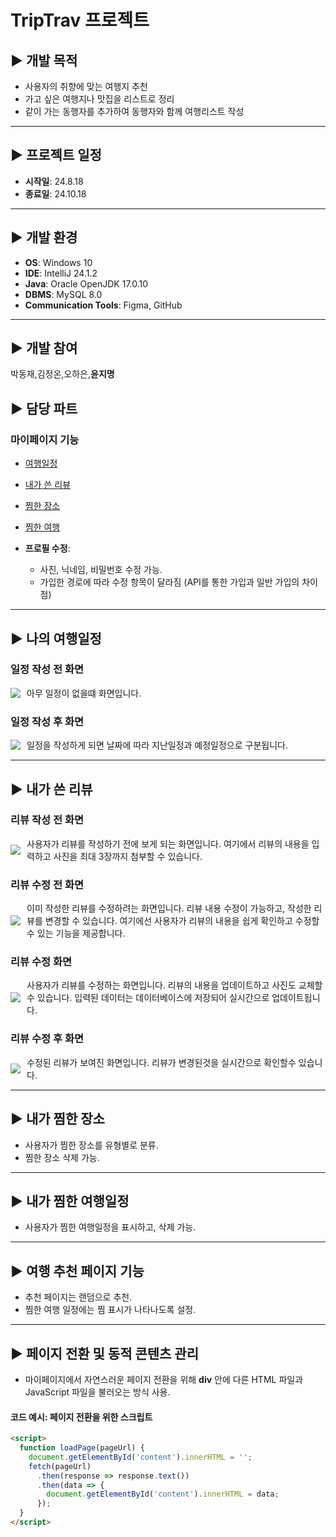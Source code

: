 # TripTrav 프로젝트

## ▶ 개발 목적
- 사용자의 취향에 맞는 여행지 추천
- 가고 싶은 여행지나 맛집을 리스트로 정리
- 같이 가는 동행자를 추가하여 동행자와 함께 여행리스트 작성

---

## ▶ 프로젝트 일정
- **시작일**: 24.8.18
- **종료일**: 24.10.18

---

## ▶ 개발 환경
- **OS**: Windows 10
- **IDE**: IntelliJ 24.1.2
- **Java**: Oracle OpenJDK 17.0.10
- **DBMS**: MySQL 8.0
- **Communication Tools**: Figma, GitHub

---

## ▶ 개발 참여
박동재,김정온,오하은,**윤지명**

## ▶ 담당 파트
### 마이페이지 기능
- [여행일정](#tripList)
- [내가 쓴 리뷰](#review)
- [찜한 장소](#wishPlace)
- [찜한 여행](#wishTrip)

- **프로필 수정**: 
  - 사진, 닉네임, 비밀번호 수정 가능.
  - 가입한 경로에 따라 수정 항목이 달라짐 (API를 통한 가입과 일반 가입의 차이점)

---
<a name="tripList"></a>
## ▶ 나의 여행일정
### 일정 작성 전 화면
<div style="display: flex; align-items: center; gap: 10px;">
  <img src="https://github.com/wanted2001/imagefile/blob/main/%ED%8A%B8%EB%A6%BD%ED%8A%B8%EB%9E%A9/%EC%97%AC%ED%96%89%EC%9D%BC%EC%A0%95%20%EC%B6%94%EA%B0%80%20%EC%A0%84.png">
  <p style="font-size: 14px; margin: 0;">아무 일정이 없을떄 화면입니다.</p>
</div>

### 일정 작성 후 화면
<div style="display: flex; align-items: center; gap: 10px;">
  <img src="https://github.com/wanted2001/imagefile/blob/main/%ED%8A%B8%EB%A6%BD%ED%8A%B8%EB%9E%A9/%EC%9D%BC%EC%A0%95%20%EC%B6%94%EA%B0%80%20%ED%9B%84.png">
  <p style="font-size: 14px; margin: 0;">일정을 작성하게 되면 날짜에 따라 지난일정과 예정일정으로 구분됩니다.</p>
</div>

---
<a name="review"></a>
## ▶ 내가 쓴 리뷰


### 리뷰 작성 전 화면
<div style="display: flex; align-items: center; gap: 10px;">
  <img src="https://github.com/wanted2001/imagefile/blob/main/%ED%8A%B8%EB%A6%BD%ED%8A%B8%EB%9E%A9/%EB%A6%AC%EB%B7%B0%20%EC%93%B0%EA%B8%B0%20%EC%A0%84.png">
  <p style="font-size: 14px; margin: 0;">사용자가 리뷰를 작성하기 전에 보게 되는 화면입니다. 여기에서 리뷰의 내용을 입력하고 사진을 최대 3장까지 첨부할 수 있습니다.</p>
</div>

### 리뷰 수정 전 화면
<div style="display: flex; align-items: center; gap: 10px;">
  <img src="https://github.com/wanted2001/imagefile/blob/main/%ED%8A%B8%EB%A6%BD%ED%8A%B8%EB%9E%A9/%EB%A6%AC%EB%B7%B0%20%EC%88%98%EC%A0%95%20%EC%A0%84.png">
  <p style="font-size: 14px; margin: 0;">이미 작성한 리뷰를 수정하려는 화면입니다. 리뷰 내용 수정이 가능하고, 작성한 리뷰를 변경할 수 있습니다. 여기에선 사용자가 리뷰의 내용을 쉽게 확인하고 수정할 수 있는 기능을 제공합니다.</p>
</div>

### 리뷰 수정 화면
<div style="display: flex; align-items: center; gap: 10px;">
  <img src="https://github.com/wanted2001/imagefile/blob/main/%ED%8A%B8%EB%A6%BD%ED%8A%B8%EB%9E%A9/%EB%A6%AC%EB%B7%B0%20%EC%88%98%EC%A0%95%ED%95%98%EA%B8%B0.png">
  <p style="font-size: 14px; margin: 0;">사용자가 리뷰를 수정하는 화면입니다. 리뷰의 내용을 업데이트하고 사진도 교체할 수 있습니다. 입력된 데이터는 데이터베이스에 저장되어 실시간으로 업데이트됩니다.</p>
</div>

### 리뷰 수정 후 화면
<div style="display: flex; align-items: center; gap: 10px;">
  <img src="https://github.com/wanted2001/imagefile/blob/main/%ED%8A%B8%EB%A6%BD%ED%8A%B8%EB%9E%A9/%EB%A6%AC%EB%B7%B0%20%EC%88%98%EC%A0%95%20%ED%9B%84.png">
  <p style="font-size: 14px; margin: 0;">수정된 리뷰가 보여진 화면입니다. 리뷰가 변경된것을 실시간으로 확인할수 있습니다.</p>
</div>

---
<a id="wishPlace"></a>
## ▶ 내가 찜한 장소

  - 사용자가 찜한 장소를 유형별로 분류.
  - 찜한 장소 삭제 가능.

---
<a id="wishTrip"></a>
## ▶ 내가 찜한 여행일정

  - 사용자가 찜한 여행일정을 표시하고, 삭제 가능.

---

## ▶ 여행 추천 페이지 기능
- 추천 페이지는 랜덤으로 추천.
- 찜한 여행 일정에는 찜 표시가 나타나도록 설정.

---

## ▶ 페이지 전환 및 동적 콘텐츠 관리
- 마이페이지에서 자연스러운 페이지 전환을 위해 **div** 안에 다른 HTML 파일과 JavaScript 파일을 불러오는 방식 사용.

#### 코드 예시: 페이지 전환을 위한 스크립트
```html
<script>
  function loadPage(pageUrl) {
    document.getElementById('content').innerHTML = '';
    fetch(pageUrl)
      .then(response => response.text())
      .then(data => {
        document.getElementById('content').innerHTML = data;
      });
  }
</script>

